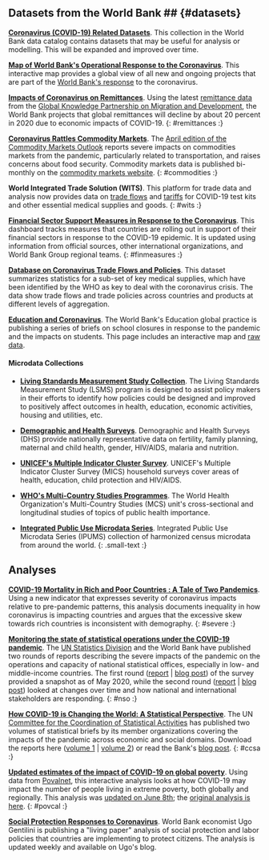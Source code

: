 
## Datasets from the World Bank ## {#datasets}

**[Coronavirus (COVID-19) Related Datasets][ddh]**.
This collection in the World Bank data catalog contains datasets that may be useful for analysis or modelling.
This will be expanded and improved over time.

**[Map of World Bank's Operational Response to the Coronavirus][wb-cvmap]**.
This interactive map provides a global view of all new and ongoing projects that are part
of the [World Bank's response][wb-covid] to the coronavirus.

**[Impacts of Coronavirus on Remittances][remittances]**.
Using the latest [remittance data](https://www.knomad.org/data/remittances) from the
[Global Knowledge Partnership on Migration and Development](https://www.knomad.org/),
the World Bank projects that global remittances will decline by about 20 percent
in 2020 due to economic impacts of COVID-19.
{: #remittances :}

**[Coronavirus Rattles Commodity Markets][commodities]**.
The [April edition of the Commodity Markets Outlook](https://openknowledge.worldbank.org/bitstream/handle/10986/33624/CMO-April-2020.pdf)
reports severe impacts on commodities markets from the pandemic, particularly related to transportation, and raises concerns
about food security. Commodity markets data is published bi-monthly on the
[commodity markets website](https://www.worldbank.org/en/research/commodity-markets).
{: #commodities :}

**World Integrated Trade Solution (WITS)**.
This platform for trade data and analysis now provides data on
[trade flows](https://wits.worldbank.org/trade/covid-19-medical-products.aspx) and
[tariffs](https://wits.worldbank.org/tariff/trains/country-byhs6product.aspx?lang=en)
for COVID-19 test kits and other essential medical supplies and goods.
{: #wits :}

**[Financial Sector Support Measures in Response to the Coronavirus][fci-map]**.
This dashboard tracks measures that countries are rolling out in support of their financial sectors in response to the COVID-19
epidemic. It is updated using information from official sources, other international organizations, and World Bank Group
regional teams.
{: #finmeasures :}

**[Database on Coronavirus Trade Flows and Policies][wb-trade]**.
This dataset summarizes statistics for a sub-set of key medical supplies, which
have been identified by the WHO as key to deal with the coronavirus crisis. The
data show trade flows and trade policies across countries and products at
different levels of aggregation.

**[Education and Coronavirus][jp]**.
The World Bank's Education global practice is publishing a series of briefs on school closures in
response to the pandemic and the impacts on students. This page includes an interactive map and
[raw data][jp-csv].

#### Microdata Collections ####

* **[Living Standards Measurement Study Collection][lsms]**.
  The Living Standards Measurement Study (LSMS) program is designed to assist policy makers in their efforts to identify how policies could be designed and improved to positively affect outcomes in health, education, economic activities, housing and utilities, etc.

* **[Demographic and Health Surveys][dhs]**.
  Demographic and Health Surveys (DHS) provide nationally representative data on fertility, family planning, maternal and child health, gender, HIV/AIDS, malaria and nutrition.

* **[UNICEF's Multiple Indicator Cluster Survey][mics]**.
  UNICEF's Multiple Indicator Cluster Survey (MICS) household surveys cover areas of health, education, child protection and HIV/AIDS.

* **[WHO's Multi-Country Studies Programmes][who]**.
  The World Health Organization's Multi-Country Studies (MCS) unit's cross-sectional and longitudinal studies of topics of public health importance.

* **[Integrated Public Use Microdata Series][ipums]**.
  Integrated Public Use Microdata Series (IPUMS) collection of harmonized census microdata from around the world.
{: .small-text :}

## Analyses ##

**[COVID-19 Mortality in Rich and Poor Countries : A Tale of Two Pandemics][severity]**.
Using a new indicator that expresses severity of coronavirus impacts relative to pre-pandemic
patterns, this analysis documents inequality in how coronavirus is impacting countries and argues
that the excessive skew towards rich countries is inconsistent with demography.
{: #severe :}

**[Monitoring the state of statistical operations under the COVID-19 pandemic][unsd2-blog]**.
The [UN Statistics Division](https://unstats.un.org) and the World Bank have published two rounds of reports describing the
severe impacts of the pandemic on the operations and capacity of national statistical offices, especially in low- and
middle-income countries.
The first round ([report][unsd1] | [blog post][unsd1-blog]) of the survey provided a snapshot as of May 2020, while the second round
([report][unsd2] | [blog post][unsd2-blog]) looked at changes over time and how national and international stakeholders are responding.
{: #nso :}


**[How COVID-19 is Changing the World: A Statistical Perspective][ccsa2]**.
The UN [Committee for the Coordination of Statistical Activities](https://unstats.un.org/unsd/ccsa)
has published two volumes of statistical briefs by its member organizations covering the impacts of the 
pandemic across economic and social domains.  Download the reports here ([volume 1][ccsa1] | [volume 2][ccsa2]) or read the Bank's
[blog post](https://blogs.worldbank.org/opendata/how-covid-19-changing-world-statistical-perspective-international-agencies).
{: #ccsa :}

**[Updated estimates of the impact of COVID-19 on global poverty][blog-pov2]**.
Using data from [Povalnet][povcal], this interactive analysis looks at how COVID-19 may impact
the number of people living in extreme poverty, both globally and regionally. This analysis
was [updated on June 8th][blog-pov2]; the [original analysis is here][blog-pov1].
{: #povcal :}

**[Social Protection Responses to Coronavirus][ugo]**.
World Bank economist Ugo Gentilini is publishing
a "living paper" analysis of social protection and labor policies that countries are implementing to
protect citizens. The analysis is updated weekly and available on Ugo's blog.


[ccsa1]: https://unstats.un.org/unsd/ccsa/documents/covid19-report-ccsa.pdf
[ccsa2]: https://unstats.un.org/unsd/ccsa/documents/covid19-report-ccsa_vol2.pdf

[ddh]: https://datacatalog.worldbank.org/search?search_api_views_fulltext_op=AND&f%5B0%5D=field_collection_field%3A2026&sort_by=field_wbddh_modified_date
[lsms]: https://microdatalib.worldbank.org/index.php/catalog/LSMS
[who]: https://microdata.worldbank.org/index.php/catalog/WHO
[mics]: https://microdata.worldbank.org/index.php/catalog/MICS
[dhs]: https://microdata.worldbank.org/index.php/catalog/dhs
[ipums]: https://microdata.worldbank.org/index.php/catalog/ipums

[unsd1]: https://unstats.un.org/unsd/covid19-response/covid19-nso-survey-report.pdf
[unsd2]: https://unstats.un.org/unsd/covid19-response/covid19-nso-survey-report-2.pdf
[unsd1-blog]: https://blogs.worldbank.org/opendata/covid-19-widens-gulf-global-data-inequality-while-national-statistical-offices-step-up
[unsd2-blog]: https://blogs.worldbank.org/opendata/coping-pandemic-crisis-what-do-national-statistical-offices-need-most

[ugo]: http://www.ugogentilini.net/

[jp]: https://www.worldbank.org/en/data/interactive/2020/03/24/world-bank-education-and-covid-19
[jp-csv]: https://dataviz.worldbank.org/t/EdStats/views/covid19/dsh_simple.csv

[wb-cvmap]: https://maps.worldbank.org/?COVID19=true
[wb-covid]: https://www.worldbank.org/en/who-we-are/news/coronavirus-covid19

[wb-trade]: https://www.worldbank.org/en/data/interactive/2020/04/02/database-on-coronavirus-covid-19-trade-flows-and-policies
[fci-map]: https://dataviz.worldbank.org/views/FS-COVID19/Overview?:embed=y&:isGuestRedirectFromVizportal=y&:display_count=n&:showAppBanner=false&:origin=viz_share_link&:showVizHome=n
[blog-pov1]: https://blogs.worldbank.org/opendata/impact-covid-19-coronavirus-global-poverty-why-sub-saharan-africa-might-be-region-hardest
[blog-pov2]: https://blogs.worldbank.org/opendata/updated-estimates-impact-covid-19-global-poverty
[povcal]: http://iresearch.worldbank.org/PovcalNet/home.aspx
[remittances]: https://www.worldbank.org/en/news/press-release/2020/04/22/world-bank-predicts-sharpest-decline-of-remittances-in-recent-history
[commodities]: https://www.worldbank.org/en/news/feature/2020/04/23/coronavirus-shakes-commodity-markets
[severity]: http://documents.worldbank.org/curated/en/559181590712052524/COVID-19-Mortality-in-Rich-and-Poor-Countries-A-Tale-of-Two-Pandemics
